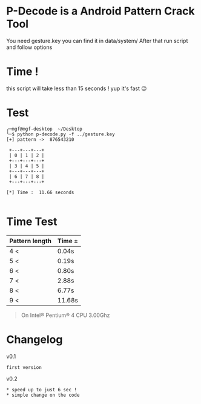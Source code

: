 # P-Decode is a Android Pattern Crack Tool
You need gesture.key you can find it in data/system/ 
After that run script and follow options

# Time !
this script will take less than 15 seconds ! yup it's fast :wink: 

# Test
```
╭─mgf@mgf-desktop  ~/Desktop  
╰─$ python p-decode.py -f ../gesture.key
[+] pattern ->  876543210

 +---+---+---+
 | 0 | 1 | 2 |
 +---+---+---+
 | 3 | 4 | 5 |
 +---+---+---+
 | 6 | 7 | 8 |
 +---+---+---+

[*] Time :  11.66 seconds


```
# Time Test 

|  Pattern length     |        Time ±           |
| ----------------    | ---------------------   |
|       4 <           |        0.04s            | 
|       5 <           |        0.19s            |
|       6 <           |        0.80s            |
|       7 <           |        2.88s            |
|       8 <           |        6.77s            |
|       9 <           |       11.68s            |

> On Intel® Pentium® 4 CPU 3.00Ghz 

# Changelog

v0.1
```
first version
```

v0.2
```
* speed up to just 6 sec ! 
* simple change on the code 
```
